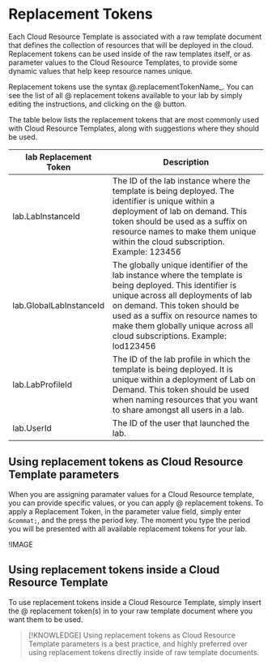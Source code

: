 
# Replacement Tokens

Each Cloud Resource Template is associated with a raw template document that defines the collection of resources that will be deployed in the cloud. Replacement tokens can be used inside of the raw templates itself, or as parameter values to the Cloud Resource Templates, to provide some dynamic values that help keep resource names unique. 

Replacement tokens use the syntax &commat;.replacementTokenName_. You can see the list of all &commat; replacement tokens available to your lab by simply editing the instructions, and clicking on the &commat; button. 

The table below lists the replacement tokens that are most commonly used with Cloud Resource Templates, along with suggestions where they should be used. 

|lab Replacement Token|Description|
|--|--|
|lab.LabInstanceId|The ID of the lab instance where the template is being deployed. The identifier is unique within a deployment of lab on demand. This token should be used as a suffix on resource names to make them unique within the cloud subscription. Example: 123456|
|lab.GlobalLabInstanceId|The globally unique identifier of the lab instance where the template is being deployed. This identifier is unique across all deployments of lab on demand. This token should be used as a suffix on resource names to make them globally unique across all cloud subscriptions. Example: lod123456|
|lab.LabProfileId|The ID of the lab profile in which the template is being deployed. It is unique within a deployment of Lab on Demand. This token should be used when naming resources that you want to share amongst all users in a lab. |
|lab.UserId|The ID of the user that launched the lab.|


## Using replacement tokens as Cloud Resource Template parameters 

When you are assigning paramater values for a Cloud Resource template, you can provide specific values, or you can apply &commat; replacement tokens. To apply a Replacement Token, in the parameter value field, simply enter `&commat;`, and the press the period key. The moment you type the period you will be presented with all available replacement tokens for your lab. 

!IMAGE[](/lod/images/replacement-tokens.png)

## Using replacement tokens inside a Cloud Resource Template

To use replacement tokens inside a Cloud Resource Template, simply insert the &commat; replacement token(s) in to your raw template document where you want them to be used. 

>[!KNOWLEDGE] Using replacement tokens as Cloud Resource Template parameters is a best practice, and highly preferred over using replacement tokens directly inside of raw template documents.  

